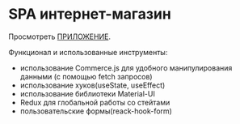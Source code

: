 # SPA интернет-магазин

Просмотреть [ПРИЛОЖЕНИЕ](https://vakhno.github.io/Shop-with-commerceJS/).

Функционал и использованные инструменты:
  - использование Commerce.js для удобного манипулирования данными (с помощью fetch запросов)  
  - использование хуков(useState, useEffect)
  - использование библиотеки Material-UI
  - Redux для глобальной работы со стейтами
  - пользовательские формы(reack-hook-form)
